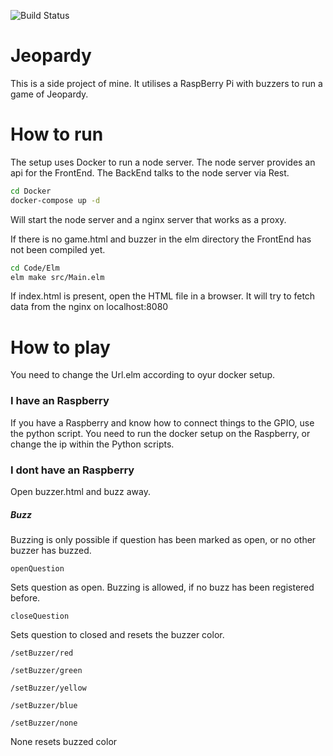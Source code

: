 ![Build Status](https://github.com/MarlonSchultz/jeopardy/workflows/Node%20CI/badge.svg)

# Jeopardy 

This is a side project of mine. It utilises a RaspBerry Pi with buzzers to run a game of Jeopardy.

# How to run

The setup uses Docker to run a node server. The node server provides an api for the FrontEnd.
The BackEnd talks to the node server via Rest.

```bash
cd Docker
docker-compose up -d
```

Will start the node server and a nginx server that works as a proxy.

If there is no game.html and buzzer in the elm directory the FrontEnd has not been compiled yet.

```bash
cd Code/Elm
elm make src/Main.elm
```

If index.html is present, open the HTML file in a browser. It will try to fetch data from the nginx on localhost:8080

# How to play

You need to change the Url.elm according to oyur docker setup.

### I have an Raspberry

If you have a Raspberry and know how to connect things to the GPIO, use the python script. You need to run the docker setup on the Raspberry, or change the ip within the Python scripts.

### I dont have an Raspberry

Open buzzer.html and buzz away.

##### Buzz

Buzzing is only possible if question has been marked as open, or no other buzzer has buzzed.

```openQuestion```

Sets question as open. Buzzing is allowed, if no buzz has been registered before.

```closeQuestion```

Sets question to closed and resets the buzzer color.

```/setBuzzer/red```

```/setBuzzer/green```

```/setBuzzer/yellow```

```/setBuzzer/blue```

```/setBuzzer/none```

None resets buzzed color
